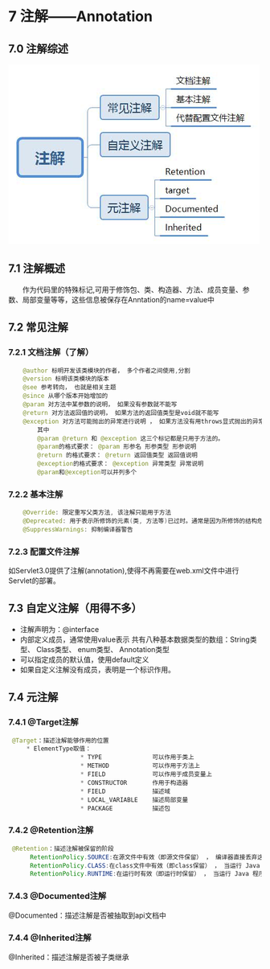 # 7 注解——Annotation

## 7.0 注解综述

![avatar](./assets/7-1.jpg)

## 7.1 注解概述
&#8195;&#8195;作为代码里的特殊标记,可用于修饰包、类、构造器、方法、成员变量、参数、局部变量等等，这些信息被保存在Anntation的name=value中

## 7.2 常见注解

### 7.2.1 文档注解（了解）

```java
    @author 标明开发该类模块的作者， 多个作者之间使用,分割
    @version 标明该类模块的版本
    @see 参考转向， 也就是相关主题
    @since 从哪个版本开始增加的
    @param 对方法中某参数的说明， 如果没有参数就不能写
    @return 对方法返回值的说明， 如果方法的返回值类型是void就不能写
    @exception 对方法可能抛出的异常进行说明 ， 如果方法没有用throws显式抛出的异常就不能写
        其中
        @param @return 和 @exception 这三个标记都是只用于方法的。
        @param的格式要求： @param 形参名 形参类型 形参说明
        @return 的格式要求： @return 返回值类型 返回值说明
        @exception的格式要求： @exception 异常类型 异常说明
        @param和@exception可以并列多个
```

### 7.2.2 基本注解

```java
    @Override: 限定重写父类方法, 该注解只能用于方法
    @Deprecated: 用于表示所修饰的元素(类, 方法等)已过时。通常是因为所修饰的结构危险或存在更好的选择
    @SuppressWarnings: 抑制编译器警告
```

### 7.2.3 配置文件注解
如Servlet3.0提供了注解(annotation),使得不再需要在web.xml文件中进行Servlet的部署。

## 7.3 自定义注解（用得不多）

  * 注解声明为：@interface
  * 内部定义成员，通常使用value表示
    共有八种基本数据类型的数组：String类型、 Class类型、 enum类型、 Annotation类型
  * 可以指定成员的默认值，使用default定义
  * 如果自定义注解没有成员，表明是一个标识作用。
  
## 7.4 元注解

### 7.4.1 @Target注解

```java
 @Target：描述注解能够作用的位置
	 * ElementType取值：
	                * TYPE              可以作用于类上     
                    * METHOD            可以作用于方法上       
                    * FIELD             可以作用于成员变量上
                    * CONSTRUCTOR       作用于构造器
                    * FIELD             描述域
                    * LOCAL_VARIABLE    描述局部变量
                    * PACKAGE           描述包
```

### 7.4.2 @Retention注解

```java
 @Retention：描述注解被保留的阶段
      RetentionPolicy.SOURCE:在源文件中有效（即源文件保留） ， 编译器直接丢弃这种策略的注释
      RetentionPolicy.CLASS:在class文件中有效（即class保留） ， 当运行 Java 程序时, JVM不会保留注解。 这是默认值
      RetentionPolicy.RUNTIME:在运行时有效（即运行时保留） ， 当运行 Java 程序时, JVM 会保留注释。程序可以通过反射获取该注释
```
      
### 7.4.3 @Documented注解
@Documented：描述注解是否被抽取到api文档中    

### 7.4.4 @Inherited注解
@Inherited：描述注解是否被子类继承





